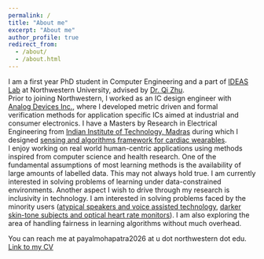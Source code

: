 ```yaml
---
permalink: /
title: "About me"
excerpt: "About me"
author_profile: true
redirect_from: 
  - /about/
  - /about.html
---
```


I am a first year PhD student in Computer Engineering and a part of [IDEAS Lab](http://zhulab.eecs.northwestern.edu/) at Northwestern University, advised by [Dr. Qi Zhu](http://eecs.northwestern.edu/~qzhu/). <br>
Prior to joining Northwestern, I worked as an IC design engineer with [Analog Devices Inc.](https://www.analog.com/), where I developed metric driven and formal verification methods for application specific ICs aimed at industrial and consumer electronics. I have a Masters by Research in Electrical Engineering from [Indian Institute of Technology, Madras](https://www.iitm.ac.in/) during which I designed [sensing and algorithms framework for cardiac wearables](https://prezi.com/p/6t5mfk8bzu04/ms-seminar-1/).<br>
I enjoy working on real world human-centric applications using methods inspired from computer science and health research. One of the fundamental assumptions of most learning methods is the availability of large amounts of labelled data. This may not always hold true. I am currently interested in solving problems of learning under data-constrained environments. Another aspect I wish to drive through my research is inclusivity in technology. I am interested in solving problems faced by the minority users ([atypical speakers and voice assisted technology](https://dl.acm.org/doi/abs/10.1145/3539490.3539601), [darker skin-tone subjects and optical heart rate monitors](https://ieeexplore.ieee.org/abstract/document/7969842)). I am also exploring the area of handling fairness in learning algorithms without much overhead. <br>

You can reach me at payalmohapatra2026 at u dot northwestern dot edu. <br>
[Link to my CV](https://www.dropbox.com/s/kpoe3u6fi0b8hqz/CV_Jan.pdf?dl=0)

